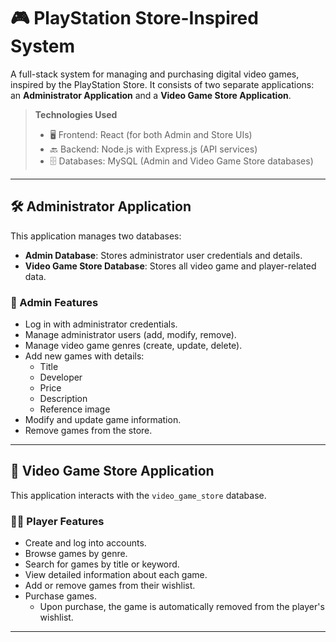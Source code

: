 # 🎮 PlayStation Store-Inspired System

A full-stack system for managing and purchasing digital video games, inspired by the PlayStation Store. It consists of two separate applications: an **Administrator Application** and a **Video Game Store Application**.

> **Technologies Used**  
> - 🖥️ Frontend: React (for both Admin and Store UIs)
> - 🔙 Backend: Node.js with Express.js (API services)
> - 🗄️ Databases: MySQL (Admin and Video Game Store databases)

---

## 🛠️ Administrator Application

This application manages two databases:

- **Admin Database**: Stores administrator user credentials and details.
- **Video Game Store Database**: Stores all video game and player-related data.

### 🔐 Admin Features

- Log in with administrator credentials.
- Manage administrator users (add, modify, remove).
- Manage video game genres (create, update, delete).
- Add new games with details:
  - Title
  - Developer
  - Price
  - Description
  - Reference image
- Modify and update game information.
- Remove games from the store.

---

## 🛒 Video Game Store Application

This application interacts with the `video_game_store` database.

### 🧑‍💻 Player Features

- Create and log into accounts.
- Browse games by genre.
- Search for games by title or keyword.
- View detailed information about each game.
- Add or remove games from their wishlist.
- Purchase games.
  - Upon purchase, the game is automatically removed from the player's wishlist.

---


